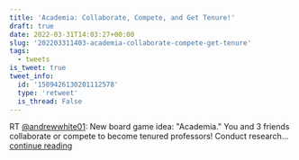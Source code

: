 ```yaml
---
title: 'Academia: Collaborate, Compete, and Get Tenure!'
draft: true
date: 2022-03-31T14:03:27+00:00
slug: '202203311403-academia-collaborate-compete-get-tenure'
tags:
  - tweets
is_tweet: true
tweet_info:
  id: '1509426130201112578'
  type: 'retweet'
  is_thread: False
---
```




RT [@andrewwhite01](https://x.com/andrewwhite01): New board game idea: "Academia." You and 3 friends collaborate or compete to become tenured professors! Conduct research… [continue reading](https://x.com/sytelus/status/1509426130201112578)
